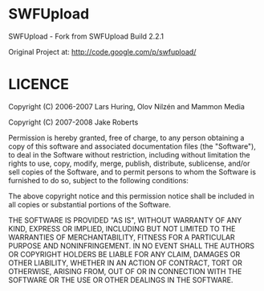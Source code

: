 SWFUpload
=========

SWFUpload - Fork from SWFUpload Build 2.2.1

Original Project at: http://code.google.com/p/swfupload/

LICENCE
=======

Copyright (C) 2006-2007 Lars Huring, Olov Nilzén and Mammon Media

Copyright (C) 2007-2008 Jake Roberts

Permission is hereby granted, free of charge, to any person obtaining a copy of this software and associated documentation files (the "Software"), to deal in the Software without restriction, including without limitation the rights to use, copy, modify, merge, publish, distribute, sublicense, and/or sell copies of the Software, and to permit persons to whom the Software is furnished to do so, subject to the following conditions:

The above copyright notice and this permission notice shall be included in all copies or substantial portions of the Software.

THE SOFTWARE IS PROVIDED "AS IS", WITHOUT WARRANTY OF ANY KIND, EXPRESS OR IMPLIED, INCLUDING BUT NOT LIMITED TO THE WARRANTIES OF MERCHANTABILITY, FITNESS FOR A PARTICULAR PURPOSE AND NONINFRINGEMENT. IN NO EVENT SHALL THE AUTHORS OR COPYRIGHT HOLDERS BE LIABLE FOR ANY CLAIM, DAMAGES OR OTHER LIABILITY, WHETHER IN AN ACTION OF CONTRACT, TORT OR OTHERWISE, ARISING FROM, OUT OF OR IN CONNECTION WITH THE SOFTWARE OR THE USE OR OTHER DEALINGS IN THE SOFTWARE.
